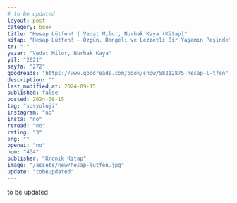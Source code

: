 ```yaml
---
# to be updated
layout: post
category: book
title: "Hesap Lütfen! | Vedat Milor, Nurhak Kaya (Kitap)"
kitap: "Hesap Lütfen! - Özgün, Dengeli ve Lezzetli Bir Yaşamın Peşinde"
tr: "-"
yazar: "Vedat Milor, Nurhak Kaya"
yil: "2021"
sayfa: "272"
goodreads: "https://www.goodreads.com/book/show/58212875-hesap-l-tfen"
description: ""
last_modified_at: 2024-09-15
published: false
posted: 2024-09-15
tag: "sosyoloji"
instagram: "no"
insta: "no"
reread: "no"
rating: "3"
eng: ""
openai: "no"
num: "434"
publisher: "Kronik Kitap"
image: "/assets/new/hesap-lutfen.jpg"
update: "tobeupdated"
---
```


to be updated
